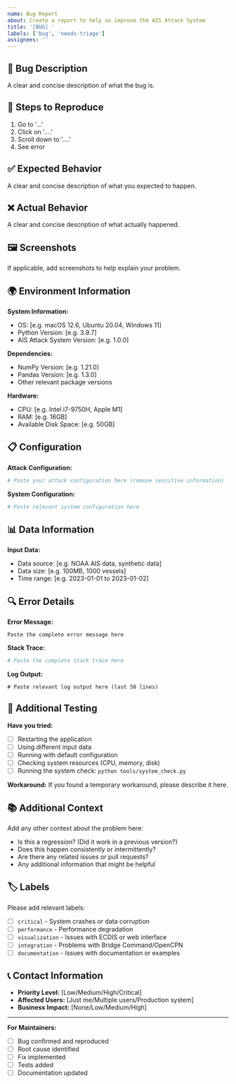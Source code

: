 ```yaml
---
name: Bug Report
about: Create a report to help us improve the AIS Attack System
title: '[BUG] '
labels: ['bug', 'needs-triage']
assignees: ''
---
```


## 🐛 Bug Description

A clear and concise description of what the bug is.

## 🔄 Steps to Reproduce

1. Go to '...'
2. Click on '....'
3. Scroll down to '....'
4. See error

## ✅ Expected Behavior

A clear and concise description of what you expected to happen.

## ❌ Actual Behavior

A clear and concise description of what actually happened.

## 🖼️ Screenshots

If applicable, add screenshots to help explain your problem.

## 🌍 Environment Information

**System Information:**
- OS: [e.g. macOS 12.6, Ubuntu 20.04, Windows 11]
- Python Version: [e.g. 3.9.7]
- AIS Attack System Version: [e.g. 1.0.0]

**Dependencies:**
- NumPy Version: [e.g. 1.21.0]
- Pandas Version: [e.g. 1.3.0]
- Other relevant package versions

**Hardware:**
- CPU: [e.g. Intel i7-9750H, Apple M1]
- RAM: [e.g. 16GB]
- Available Disk Space: [e.g. 50GB]

## 📋 Configuration

**Attack Configuration:**
```yaml
# Paste your attack configuration here (remove sensitive information)
```

**System Configuration:**
```yaml
# Paste relevant system configuration here
```

## 📊 Data Information

**Input Data:**
- Data source: [e.g. NOAA AIS data, synthetic data]
- Data size: [e.g. 100MB, 1000 vessels]
- Time range: [e.g. 2023-01-01 to 2023-01-02]

## 🔍 Error Details

**Error Message:**
```
Paste the complete error message here
```

**Stack Trace:**
```python
# Paste the complete stack trace here
```

**Log Output:**
```
# Paste relevant log output here (last 50 lines)
```

## 🧪 Additional Testing

**Have you tried:**
- [ ] Restarting the application
- [ ] Using different input data
- [ ] Running with default configuration
- [ ] Checking system resources (CPU, memory, disk)
- [ ] Running the system check: `python tools/system_check.py`

**Workaround:**
If you found a temporary workaround, please describe it here.

## 📚 Additional Context

Add any other context about the problem here:

- Is this a regression? (Did it work in a previous version?)
- Does this happen consistently or intermittently?
- Are there any related issues or pull requests?
- Any additional information that might be helpful

## 🏷️ Labels

Please add relevant labels:
- [ ] `critical` - System crashes or data corruption
- [ ] `performance` - Performance degradation
- [ ] `visualization` - Issues with ECDIS or web interface
- [ ] `integration` - Problems with Bridge Command/OpenCPN
- [ ] `documentation` - Issues with documentation or examples

## 📞 Contact Information

- **Priority Level:** [Low/Medium/High/Critical]
- **Affected Users:** [Just me/Multiple users/Production system]
- **Business Impact:** [None/Low/Medium/High]

---

**For Maintainers:**

- [ ] Bug confirmed and reproduced
- [ ] Root cause identified
- [ ] Fix implemented
- [ ] Tests added
- [ ] Documentation updated
